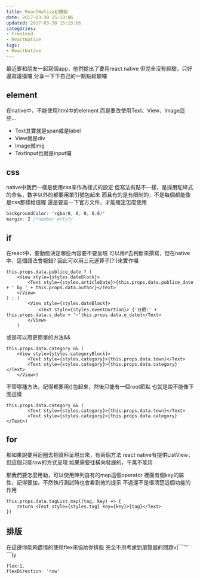 ```yaml
---
title: ReactNative初體驗
date: 2017-03-30 15:13:06
updated: 2017-03-30 15:13:06
categories:
- Frontend
- ReactNative
tags:
- ReactNative
---
```

最近要和朋友一起寫個app，他們提出了要用react native
但完全沒有經驗，只好邊寫邊摸囉
分享一下下自己的一點點經驗囉

<!--more-->

## element
在native中，不能使用html中的element
而是要改使用Text、View、Image這些...
* Text其實就是span或是label
* View就是div
* Image就img
* TextInput也就是input囉

## css
native中我們一樣是使用css來作為樣式的設定
但寫法有點不一樣，是採用駝峰式的命名，數字以外的都要用單引號包起來
而且有的是有限制的，不是每個都能像是css那樣給值喔
還是要查一下官方文件，才能確定怎麼使用

``` css
backgroundColor: 'rgba(0, 0, 0, 0.6)'
margin: 2 /*number only*/
```

## if
在react中，要動態決定哪些內容要不要呈現
可以用if去判斷來撰寫，但在native中，這個語法會報錯?
因此可以用三元運算子(?:)來實作囉
``` react
this.props.data.publice_date ? (
    <View style={styles.dateBlock}>
        <Text style={styles.articleDate}>{this.props.data.publice_date + ' by ' + this.props.data.author}</Text>
    </View>
) : (
        <View style={styles.dateBlock}>
            <Text style={styles.eventDurtion}> {'日期:' + this.props.data.s_date + '~'this.props.data.e_date}</Text>
        </View>
    )
```

或是可以用更簡單的方法&&
``` react
this.props.data.category && (
    <View style={styles.categoryBlock}>
        <Text style={styles.category}>{this.props.data.town}</Text>
        <Text style={styles.category}>{this.props.data.category}</Text>
    </View>)
```

不管哪種方法，記得都要用()包起來，然後只能有一個root節點
也就是說不能像下面這樣
``` react
this.props.data.category && (
        <Text style={styles.category}>{this.props.data.town}</Text>
        <Text style={styles.category}>{this.props.data.category}</Text>)
```

## for
那如果說要用迴圈去把資料呈現出來，有兩個方法
react native有提供ListView，但這個只能row的方式呈現
如果需要往橫向發展的，千萬不能用

那我們要怎麼用勒，可以使用陣列自有的map這個operator
裡面有個key的屬性，記得要加，不然執行測試時也會看到他的提示
不過還不是很清楚這個功能的作用
``` react
this.props.data.tagList.map((tag, key) => {
    return <Text style={styles.tag} key={key}>{tag}</Text>
})
```

## 排版
在這邊你能夠盡情的使用flex來協助你排版
完全不用考慮到瀏覽器的問題v(￣︶￣)y
``` css
flex:1,
flexDirection: 'row'
```